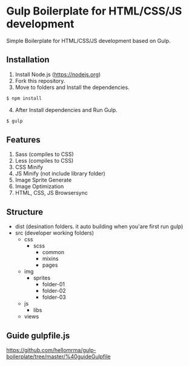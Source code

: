 # Gulp Boilerplate for HTML/CSS/JS development
Simple Boilerplate for HTML/CSS/JS development based on Gulp.

## Installation
1. Install Node.js (https://nodejs.org)
2. Fork this repository.
3. Move to folders and Install the dependencies.
```sh
$ npm install
```
4. After Install dependencies and Run Gulp.
```sh
$ gulp
```

## Features
1. Sass (compiles to CSS)
2. Less (compiles to CSS)
3. CSS Minify
4. JS Minify (not include library folder)
5. Image Sprite Generate
6. Image Optimization
7. HTML, CSS, JS Browsersync

## Structure
* dist (desination folders. it auto building when you'are first run gulp)
* src (developer working folders)
    * css
        * scss
            * common
            * mixins
            * pages
    * img
        * sprites
            * folder-01
            * folder-02
            * folder-03
    * js
        * libs
    * views

## Guide gulpfile.js
https://github.com/hellomrma/gulp-boilerplate/tree/master/%40guideGulpfile
